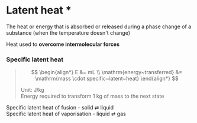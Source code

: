 # Latent heat \*

The heat or energy that is absorbed or released during a phase change of a substance (when the temperature doesn't change)

Heat used to **overcome intermolecular forces**

### Specific latent heat

> $$
> \begin{align*}
>   E &= mL \\
>   \mathrm{energy~transferred} &= \mathrm{mass \cdot specific~latent~heat}
> \end{align*}
> $$
>
> Unit: J/kg \
> Energy required to transform 1 kg of mass to the next state

Specific latent heat of fusion - solid ⇄ liquid \
Specific latent heat of vaporisation - liquid ⇄ gas
